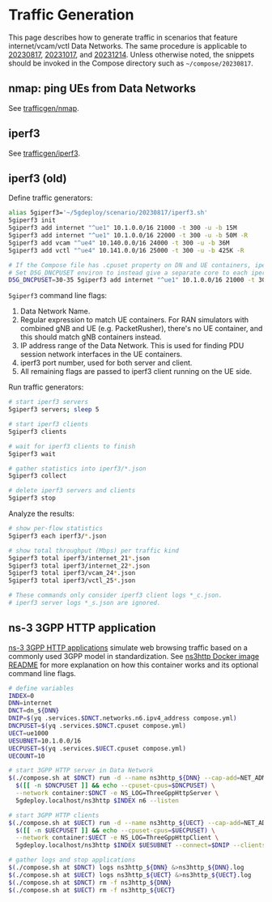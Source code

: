 # Traffic Generation

This page describes how to generate traffic in scenarios that feature internet/vcam/vctl Data Networks.
The same procedure is applicable to [20230817](README.md), [20231017](../20231017/README.md), and [20231214](../20231214/README.md).
Unless otherwise noted, the snippets should be invoked in the Compose directory such as `~/compose/20230817`.

## nmap: ping UEs from Data Networks

See [trafficgen/nmap](../../trafficgen/README.md).

## iperf3

See [trafficgen/iperf3](../../trafficgen/iperf3.md).

## iperf3 (old)

Define traffic generators:

```bash
alias 5giperf3='~/5gdeploy/scenario/20230817/iperf3.sh'
5giperf3 init
5giperf3 add internet "^ue1" 10.1.0.0/16 21000 -t 300 -u -b 15M
5giperf3 add internet "^ue1" 10.1.0.0/16 22000 -t 300 -u -b 50M -R
5giperf3 add vcam "^ue4" 10.140.0.0/16 24000 -t 300 -u -b 36M
5giperf3 add vctl "^ue4" 10.141.0.0/16 25000 -t 300 -u -b 425K -R

# If the Compose file has .cpuset property on DN and UE containers, iperf3 containers will inherit them.
# Set D5G_DNCPUSET environ to instead give a separate core to each iperf3 server, example:
D5G_DNCPUSET=30-35 5giperf3 add internet "^ue1" 10.1.0.0/16 21000 -t 300 -u -b 50M -R
```

`5giperf3` command line flags:

1. Data Network Name.
2. Regular expression to match UE containers.
   For RAN simulators with combined gNB and UE (e.g. PacketRusher), there's no UE container, and this should match gNB containers instead.
3. IP address range of the Data Network.
   This is used for finding PDU session network interfaces in the UE containers.
4. iperf3 port number, used for both server and client.
5. All remaining flags are passed to iperf3 client running on the UE side.

Run traffic generators:

```bash
# start iperf3 servers
5giperf3 servers; sleep 5

# start iperf3 clients
5giperf3 clients

# wait for iperf3 clients to finish
5giperf3 wait

# gather statistics into iperf3/*.json
5giperf3 collect

# delete iperf3 servers and clients
5giperf3 stop
```

Analyze the results:

```bash
# show per-flow statistics
5giperf3 each iperf3/*.json

# show total throughput (Mbps) per traffic kind
5giperf3 total iperf3/internet_21*.json
5giperf3 total iperf3/internet_22*.json
5giperf3 total iperf3/vcam_24*.json
5giperf3 total iperf3/vctl_25*.json

# These commands only consider iperf3 client logs *_c.json.
# iperf3 server logs *_s.json are ignored.
```

## ns-3 3GPP HTTP application

[ns-3 3GPP HTTP applications](https://www.nsnam.org/docs/release/3.35/models/html/applications.html) simulate web browsing traffic based on a commonly used 3GPP model in standardization.
See [ns3http Docker image README](../../docker/ns3http/README.md) for more explanation on how this container works and its optional command line flags.

```bash
# define variables
INDEX=0
DNN=internet
DNCT=dn_${DNN}
DNIP=$(yq .services.$DNCT.networks.n6.ipv4_address compose.yml)
DNCPUSET=$(yq .services.$DNCT.cpuset compose.yml)
UECT=ue1000
UESUBNET=10.1.0.0/16
UECPUSET=$(yq .services.$UECT.cpuset compose.yml)
UECOUNT=10

# start 3GPP HTTP server in Data Network
$(./compose.sh at $DNCT) run -d --name ns3http_${DNN} --cap-add=NET_ADMIN --device /dev/net/tun \
  $([[ -n $DNCPUSET ]] && echo --cpuset-cpus=$DNCPUSET) \
  --network container:$DNCT -e NS_LOG=ThreeGppHttpServer \
  5gdeploy.localhost/ns3http $INDEX n6 --listen

# start 3GPP HTTP clients
$(./compose.sh at $UECT) run -d --name ns3http_${UECT} --cap-add=NET_ADMIN --device /dev/net/tun \
  $([[ -n $UECPUSET ]] && echo --cpuset-cpus=$UECPUSET) \
  --network container:$UECT -e NS_LOG=ThreeGppHttpClient \
  5gdeploy.localhost/ns3http $INDEX $UESUBNET --connect=$DNIP --clients=$UECOUNT

# gather logs and stop applications
$(./compose.sh at $DNCT) logs ns3http_${DNN} &>ns3http_${DNN}.log
$(./compose.sh at $UECT) logs ns3http_${UECT} &>ns3http_${UECT}.log
$(./compose.sh at $DNCT) rm -f ns3http_${DNN}
$(./compose.sh at $UECT) rm -f ns3http_${UECT}
```
